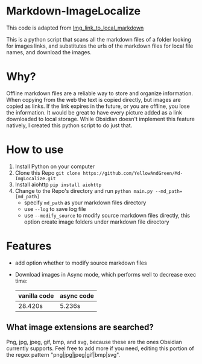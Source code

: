 # Markdown-ImageLocalize
This code is adapted from [Img_link_to_local_markdown](https://github.com/xZaR3y4p/Img_link_to_local_markdown)

This is a python script that scans all the markdown files of a folder looking for images links, 
and substitutes the urls of the markdown files for local file names, 
and download the images.

# Why?
Offline markdown files are a reliable way to store and organize information.
When copying from the web the text is copied directly, but images are copied as links.
If the link expires in the future, or you are offline, you lose the information.
It would be great to have every picture added as a link downloaded to local storage.
While Obsidian doesn't implement this feature natively, I created this python script to do just that.

# How to use
1. Install Python on your computer
2. Clone this Repo `git clone https://github.com/YellowAndGreen/Md-ImgLocalize.git`
3. Install aiohttp `pip install aiohttp`
4. Change to the Repo's directory and run `python main.py --md_path=[md_path]`
    + specify `md_path` as your markdown files directory
    + use `--log` to save log file
    + use `--modify_source` to modify source markdown files directly, this option create image folders under markdown file directory
# Features
+ add option whether to modify source markdown files
+ Download images in Async mode, which performs well to decrease exec time:

    |  vanilla code   | async code  |
    |  ----  | ----  |
    | 28.420s  | 5.236s |


## What image extensions are searched?
Png, jpg, jpeg, gif, bmp, and svg, because these are the ones Obsidian currently supports. Feel free to add more if you need, editing this portion of the regex  pattern "png|jpg|jpeg|gif|bmp|svg".


